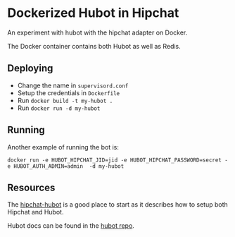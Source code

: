 # Dockerized Hubot in Hipchat

An experiment with hubot with the hipchat adapter on Docker.

The Docker container contains both Hubot as well as Redis.

## Deploying

* Change the name in `supervisord.conf`
* Setup the credentials in `Dockerfile`
* Run `docker build -t my-hubot .`
* Run `docker run -d my-hubot`

## Running

Another example of running the bot is:

    docker run -e HUBOT_HIPCHAT_JID=jid -e HUBOT_HIPCHAT_PASSWORD=secret -e HUBOT_AUTH_ADMIN=admin  -d my-hubot

## Resources

The [hipchat-hubot](https://github.com/hipchat/hubot-hipchat) is a good place
to start as it describes how to setup both Hipchat and Hubot.

Hubot docs can be found in the [hubot repo](https://github.com/github/hubot).
